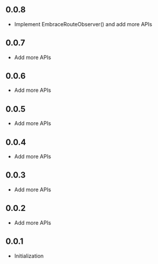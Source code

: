 ## 0.0.8

* Implement EmbraceRouteObserver() and add more APIs

## 0.0.7

* Add more APIs

## 0.0.6

* Add more APIs

## 0.0.5

* Add more APIs

## 0.0.4

* Add more APIs

## 0.0.3

* Add more APIs

## 0.0.2

* Add more APIs

## 0.0.1

* Initialization
